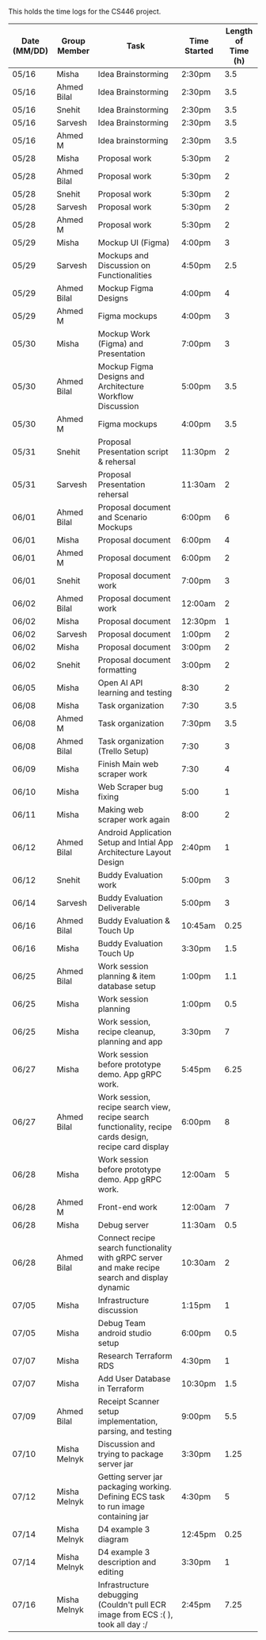 This holds the time logs for the CS446 project.

| Date (MM/DD) | Group Member | Task                                    | Time Started | Length of Time (h) |
|--------------|------|-----------------------------------------|--------------|---------|
| 05/16        | Misha | Idea Brainstorming                      | 2:30pm       | 3.5     |
| 05/16        | Ahmed Bilal | Idea Brainstorming                      | 2:30pm       | 3.5     |
| 05/16        | Snehit | Idea Brainstorming                      | 2:30pm       | 3.5     |
| 05/16        | Sarvesh | Idea Brainstorming                      | 2:30pm       | 3.5     |
|05/16|Ahmed M|Idea brainstorming|2:30pm|3.5|
| 05/28        | Misha | Proposal work                           | 5:30pm       | 2       |
| 05/28        | Ahmed Bilal | Proposal work                           | 5:30pm       | 2       |
| 05/28        | Snehit | Proposal work                           | 5:30pm       | 2       |
| 05/28        | Sarvesh | Proposal work                           | 5:30pm       | 2       |
|05/28|Ahmed M|Proposal work|5:30pm|2|
| 05/29        |Misha| Mockup UI (Figma)                       | 4:00pm       | 3       |
| 05/29        | Sarvesh | Mockups and Discussion on Functionalities  | 4:50pm       | 2.5       |
| 05/29        | Ahmed Bilal | Mockup Figma Designs | 4:00pm | 4 |
|05/29|Ahmed M|Figma mockups|4:00pm|3|
| 05/30        |Misha| Mockup Work (Figma) and Presentation    | 7:00pm       | 3       |
| 05/30        | Ahmed Bilal | Mockup Figma Designs and Architecture Workflow Discussion | 5:00pm | 3.5 |
|05/30|Ahmed M|Figma mockups|4:00pm|3.5|
| 05/31        |Snehit| Proposal Presentation script & rehersal | 11:30pm      | 2       |
| 05/31        |Sarvesh| Proposal Presentation rehersal | 11:30am      | 2       |
| 06/01        | Ahmed Bilal | Proposal document and Scenario Mockups                   | 6:00pm       | 6       |
| 06/01        |Misha| Proposal document                       | 6:00pm       | 4       |
| 06/01        |Ahmed M| Proposal document                       | 6:00pm       | 2       |
| 06/01        |Snehit| Proposal document work                  | 7:00pm       | 3       |
| 06/02        | Ahmed Bilal | Proposal document work                       | 12:00am       | 2       |
| 06/02        |Misha| Proposal document                       | 12:30pm      | 1       |
| 06/02        |Sarvesh| Proposal document                       | 1:00pm       | 2       |
| 06/02        |Misha| Proposal document                       | 3:00pm       | 2       |
| 06/02        |Snehit| Proposal document formatting            | 3:00pm       | 2       |
| 06/05        |Misha| Open AI API learning and testing        | 8:30         | 2       |
| 06/08        |Misha| Task organization                       | 7:30         | 3.5     |
| 06/08        |Ahmed M| Task organization                       | 7:30pm         | 3.5     |
| 06/08        | Ahmed Bilal | Task organization (Trello Setup)                       | 7:30         | 3     |
| 06/09        |Misha| Finish Main web scraper work            | 7:30         | 4       |
| 06/10        |Misha| Web Scraper bug fixing                  | 5:00         | 1       |
| 06/11        |Misha| Making web scraper work again           | 8:00         | 2       |
| 06/12        | Ahmed Bilal | Android Application Setup and Intial App Architecture Layout Design       | 2:40pm       |1       |
| 06/12        |Snehit| Buddy Evaluation work                   | 5:00pm       |3        |
| 06/14        |Sarvesh| Buddy Evaluation Deliverable                   | 5:00pm       |3        |
| 06/16        | Ahmed Bilal | Buddy Evaluation & Touch Up                   | 10:45am       |0.25        |
| 06/16        |Misha| Buddy Evaluation Touch Up                   | 3:30pm       |1.5        |
| 06/25        | Ahmed Bilal | Work session planning & item database setup                   | 1:00pm       |1.1        |
| 06/25        |Misha| Work session planning                   | 1:00pm       |0.5        |
| 06/25        |Misha| Work session, recipe cleanup, planning and app | 3:30pm       |7        |
| 06/27        |Misha| Work session before prototype demo. App gRPC work.| 5:45pm       |6.25        |
| 06/27        | Ahmed Bilal | Work session, recipe search view, recipe search functionality, recipe cards design, recipe card display | 6:00pm       |8        |
| 06/28        |Misha| Work session before prototype demo. App gRPC work.| 12:00am       |5        |
| 06/28        |Ahmed M|Front-end work|12:00am|7|
| 06/28        |Misha| Debug server| 11:30am       |0.5        |
| 06/28        | Ahmed Bilal | Connect recipe search functionality with gRPC server and make recipe search and display dynamic | 10:30am       |2        |
| 07/05        |Misha| Infrastructure discussion| 1:15pm       |1        |
| 07/05        |Misha| Debug Team android studio setup| 6:00pm       |0.5        |
| 07/07        |Misha| Research Terraform RDS| 4:30pm       |1        |
| 07/07        |Misha| Add User Database in Terraform| 10:30pm       |1.5        |
| 07/09        | Ahmed Bilal | Receipt Scanner setup implementation, parsing, and testing | 9:00pm       |5.5        |
| 07/10        | Misha Melnyk | Discussion and trying to package server jar | 3:30pm       | 1.25       |
| 07/12        | Misha Melnyk | Getting server jar packaging working. Defining ECS task to run image containing jar | 4:30pm       | 5       |
| 07/14        | Misha Melnyk | D4 example 3 diagram | 12:45pm       | 0.25       |
| 07/14        | Misha Melnyk | D4 example 3 description and editing | 3:30pm       | 1       |
| 07/16        | Misha Melnyk | Infrastructure debugging (Couldn't pull ECR image from ECS :( ), took all day :/ | 2:45pm       | 7.25       |
